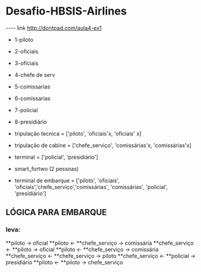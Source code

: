# Desafio-HBSIS-Airlines
---- link http://dontpad.com/aula4-ex1

* 1-piloto
* 2-oficiais       
* 3-oficiais	 

* 4-chefe de serv  
* 5-comissarias
* 6-comissarias

* 7-policial
* 8-presidiário

* tripulação tecnica = ['piloto', 'oficiais'x, 'oficiais' x]

* tripulação de cabine = ['chefe_serviço', 'comissárias'x, 'comissárias'x]

* terminal = ['policial', 'presidiário']

* smart_fortwo (2 pessoas)

* terminal de embarque = ['piloto', 'oficiais', 'oficiais','chefe_serviço','comissárias', 'comissárias', 'policial', 'presidiário']

## LÓGICA PARA EMBARQUE ##
### leva: ###
**piloto -> oficial
**piloto <-
**chefe_serviço -> comissária
**chefe_serviço <-
**piloto -> oficial
**piloto <-
**chefe_serviço -> comissária
**chefe_serviço <-
**chefe_serviço -> piloto
**chefe_serviço <-
**policial -> presidiário
**piloto <-
**piloto -> chefe_serviço


